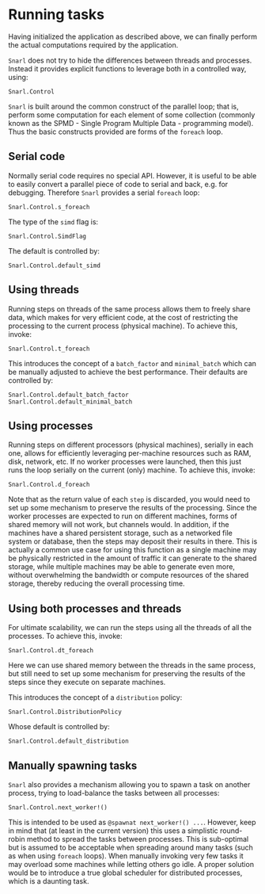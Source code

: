 # Running tasks

Having initialized the application as described above, we can finally perform the actual
computations required by the application.

`Snarl` does not try to hide the differences between threads and processes. Instead it provides
explicit functions to leverage both in a controlled way, using:

```@docs
Snarl.Control
```

`Snarl` is built around the common construct of the parallel loop; that is, perform some computation
for each element of some collection (commonly known as the SPMD - Single Program Multiple Data -
programming model). Thus the basic constructs provided are forms of the `foreach` loop.

## Serial code

Normally serial code requires no special API. However, it is useful to be able to easily convert a
parallel piece of code to serial and back, e.g. for debugging. Therefore `Snarl` provides a serial
`foreach` loop:

```@docs
Snarl.Control.s_foreach
```

The type of the `simd` flag is:

```@docs
Snarl.Control.SimdFlag
```

The default is controlled by:

```@docs
Snarl.Control.default_simd
```

## Using threads

Running steps on threads of the same process allows them to freely share data, which makes for very
efficient code, at the cost of restricting the processing to the current process (physical machine).
To achieve this, invoke:

```@docs
Snarl.Control.t_foreach
```

This introduces the concept of a `batch_factor` and `minimal_batch` which can be manually adjusted
to achieve the best performance. Their defaults are controlled by:

```@docs
Snarl.Control.default_batch_factor
Snarl.Control.default_minimal_batch
```

## Using processes

Running steps on different processors (physical machines), serially in each one, allows for
efficiently leveraging per-machine resources such as RAM, disk, network, etc. If no worker processes
were launched, then this just runs the loop serially on the current (only) machine. To achieve
this, invoke:

```@docs
Snarl.Control.d_foreach
```

Note that as the return value of each `step` is discarded, you would need to set up some mechanism
to preserve the results of the processing. Since the worker processes are expected to run on
different machines, forms of shared memory will not work, but channels would. In addition, if the
machines have a shared persistent storage, such as a networked file system or database, then the
steps may deposit their results in there. This is actually a common use case for using this function
as a single machine may be physically restricted in the amount of traffic it can generate to the
shared storage, while multiple machines may be able to generate even more, without overwhelming the
bandwidth or compute resources of the shared storage, thereby reducing the overall processing time.

## Using both processes and threads

For ultimate scalability, we can run the steps using all the threads of all the processes. To
achieve this, invoke:

```@docs
Snarl.Control.dt_foreach
```

Here we can use shared memory between the threads in the same process, but still need to set up some
mechanism for preserving the results of the steps since they execute on separate machines.

This introduces the concept of a `distribution` policy:

```@docs
Snarl.Control.DistributionPolicy
```

Whose default is controlled by:

```@docs
Snarl.Control.default_distribution
```

## Manually spawning tasks

`Snarl` also provides a mechanism allowing you to spawn a task on another process, trying to
load-balance the tasks between all processes:

```@docs
Snarl.Control.next_worker!()
```

This is intended to be used as `@spawnat next_worker!() ...`. However, keep in mind that (at least
in the current version) this uses a simplistic round-robin method to spread the tasks between
processes. This is sub-optimal but is assumed to be acceptable when spreading around many tasks
(such as when using `foreach` loops). When manually invoking very few tasks it may overload some
machines while letting others go idle. A proper solution would be to introduce a true global
scheduler for distributed processes, which is a daunting task.
